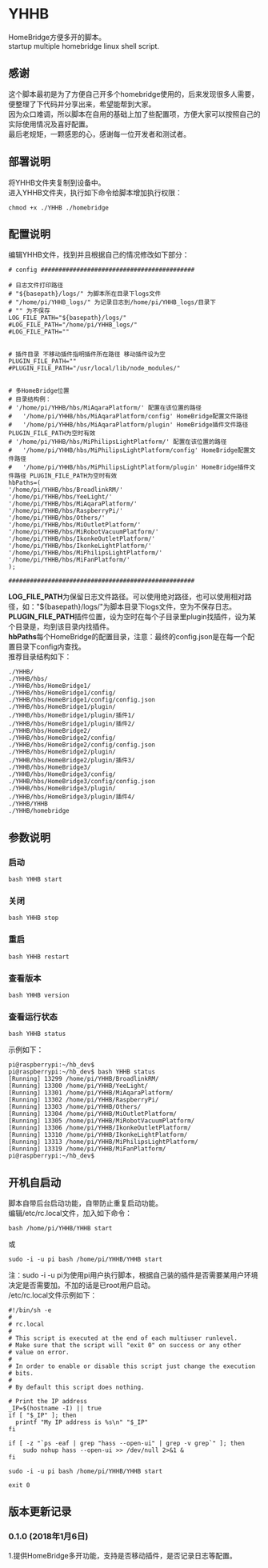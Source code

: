 # YHHB
    
HomeBridge方便多开的脚本。    
startup multiple homebridge linux shell script.    
   
## 感谢   
这个脚本最初是为了方便自己开多个homebridge使用的，后来发现很多人需要，便整理了下代码并分享出来，希望能帮到大家。    
因为众口难调，所以脚本在自用的基础上加了些配置项，方便大家可以按照自己的实际使用情况及喜好配置。    
最后老规矩，一颗感恩的心，感谢每一位开发者和测试者。    

## 部署说明
将YHHB文件夹复制到设备中。    
进入YHHB文件夹，执行如下命令给脚本增加执行权限：    
```
chmod +x ./YHHB ./homebridge
```

## 配置说明    
编辑YHHB文件，找到并且根据自己的情况修改如下部分：
```
# config ###########################################

# 日志文件打印路径
# "${basepath}/logs/" 为脚本所在目录下logs文件
# "/home/pi/YHHB_logs/" 为记录日志到/home/pi/YHHB_logs/目录下
# "" 为不保存
LOG_FILE_PATH="${basepath}/logs/"
#LOG_FILE_PATH="/home/pi/YHHB_logs/"
#LOG_FILE_PATH=""


# 插件目录 不移动插件指明插件所在路径 移动插件设为空
PLUGIN_FILE_PATH=""
#PLUGIN_FILE_PATH="/usr/local/lib/node_modules/"


# 多HomeBridge位置 
# 目录结构例：
# '/home/pi/YHHB/hbs/MiAqaraPlatform/' 配置在该位置的路径
#   '/home/pi/YHHB/hbs/MiAqaraPlatform/config' HomeBridge配置文件路径
#   '/home/pi/YHHB/hbs/MiAqaraPlatform/plugin' HomeBridge插件文件路径 PLUGIN_FILE_PATH为空时有效
# '/home/pi/YHHB/hbs/MiPhilipsLightPlatform/' 配置在该位置的路径
#   '/home/pi/YHHB/hbs/MiPhilipsLightPlatform/config' HomeBridge配置文件路径
#   '/home/pi/YHHB/hbs/MiPhilipsLightPlatform/plugin' HomeBridge插件文件路径 PLUGIN_FILE_PATH为空时有效
hbPaths=(
'/home/pi/YHHB/hbs/BroadlinkRM/'
'/home/pi/YHHB/hbs/YeeLight/'
'/home/pi/YHHB/hbs/MiAqaraPlatform/'
'/home/pi/YHHB/hbs/RaspberryPi/'
'/home/pi/YHHB/hbs/Others/'
'/home/pi/YHHB/hbs/MiOutletPlatform/'
'/home/pi/YHHB/hbs/MiRobotVacuumPlatform/'
'/home/pi/YHHB/hbs/IkonkeOutletPlatform/'
'/home/pi/YHHB/hbs/IkonkeLightPlatform/'
'/home/pi/YHHB/hbs/MiPhilipsLightPlatform/'
'/home/pi/YHHB/hbs/MiFanPlatform/'
);

####################################################
```
**LOG_FILE_PATH**为保留日志文件路径。可以使用绝对路径，也可以使用相对路径，如："${basepath}/logs/"为脚本目录下logs文件，空为不保存日志。    
**PLUGIN_FILE_PATH**插件位置，设为空时在每个子目录里plugin找插件，设为某个目录是，均到该目录内找插件。    
**hbPaths**每个HomeBridge的配置目录，注意：最终的config.json是在每一个配置目录下config内查找。    
推荐目录结构如下：
```
./YHHB/
./YHHB/hbs/
./YHHB/hbs/HomeBridge1/
./YHHB/hbs/HomeBridge1/config/
./YHHB/hbs/HomeBridge1/config/config.json
./YHHB/hbs/HomeBridge1/plugin/
./YHHB/hbs/HomeBridge1/plugin/插件1/
./YHHB/hbs/HomeBridge1/plugin/插件2/
./YHHB/hbs/HomeBridge2/
./YHHB/hbs/HomeBridge2/config/
./YHHB/hbs/HomeBridge2/config/config.json
./YHHB/hbs/HomeBridge2/plugin/
./YHHB/hbs/HomeBridge2/plugin/插件3/
./YHHB/hbs/HomeBridge3/
./YHHB/hbs/HomeBridge3/config/
./YHHB/hbs/HomeBridge3/config/config.json
./YHHB/hbs/HomeBridge3/plugin/
./YHHB/hbs/HomeBridge3/plugin/插件4/
./YHHB/YHHB
./YHHB/homebridge
```

## 参数说明
### 启动
```
bash YHHB start
```
### 关闭
```
bash YHHB stop
```
### 重启
```
bash YHHB restart
```
### 查看版本
```
bash YHHB version
```
### 查看运行状态
```
bash YHHB status
```
示例如下：    
```
pi@raspberrypi:~/hb_dev$ 
pi@raspberrypi:~/hb_dev$ bash YHHB status
[Running] 13299 /home/pi/YHHB/BroadlinkRM/
[Running] 13300 /home/pi/YHHB/YeeLight/
[Running] 13301 /home/pi/YHHB/MiAqaraPlatform/
[Running] 13302 /home/pi/YHHB/RaspberryPi/
[Running] 13303 /home/pi/YHHB/Others/
[Running] 13304 /home/pi/YHHB/MiOutletPlatform/
[Running] 13305 /home/pi/YHHB/MiRobotVacuumPlatform/
[Running] 13306 /home/pi/YHHB/IkonkeOutletPlatform/
[Running] 13310 /home/pi/YHHB/IkonkeLightPlatform/
[Running] 13313 /home/pi/YHHB/MiPhilipsLightPlatform/
[Running] 13319 /home/pi/YHHB/MiFanPlatform/
pi@raspberrypi:~/hb_dev$ 
```

## 开机自启动
脚本自带后台启动功能，自带防止重复启动功能。    
编辑/etc/rc.local文件，加入如下命令：    
```
bash /home/pi/YHHB/YHHB start
```
或    
```
sudo -i -u pi bash /home/pi/YHHB/YHHB start
```
注：sudo -i -u pi为使用pi用户执行脚本，根据自己装的插件是否需要某用户环境决定是否需要加。不加的话是已root用户启动。    
/etc/rc.local文件示例如下：
```
#!/bin/sh -e
#
# rc.local
#
# This script is executed at the end of each multiuser runlevel.
# Make sure that the script will "exit 0" on success or any other
# value on error.
#
# In order to enable or disable this script just change the execution
# bits.
#
# By default this script does nothing.

# Print the IP address
_IP=$(hostname -I) || true
if [ "$_IP" ]; then
  printf "My IP address is %s\n" "$_IP"
fi

if [ -z "`ps -eaf | grep "hass --open-ui" | grep -v grep`" ]; then
    sudo nohup hass --open-ui >> /dev/null 2>&1 &
fi

sudo -i -u pi bash /home/pi/YHHB/YHHB start

exit 0
```
## 版本更新记录
### 0.1.0 (2018年1月6日)
1.提供HomeBridge多开功能，支持是否移动插件，是否记录日志等配置。   